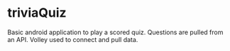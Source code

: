 # triviaQuiz

Basic android application to play a scored quiz.
Questions are pulled from an API. 
Volley used to connect and pull data.
